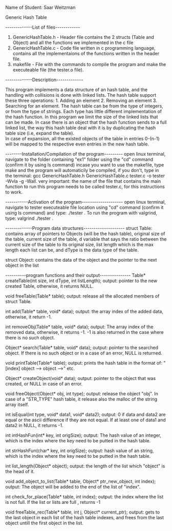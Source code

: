 Name of Student: Saar Weitzman

Generic Hash Table

-------------List of files------------

1. GenericHashTable.h - Header file contains the 2 structs (Table and Object) and all the functions we implemented in the c file
2. GenericHashTable.c - Code file written in c programming language, contains all the implementaions of the functions written in the header file.
3. makefile - File with the commands to compile the program and make the executeable file (the tester.o file).



-------------Description-------------

This program implements a data structure of an hash table, and the handling with collisions is done with linked lists.
The hash table support these three operations: 1. Adding an element 2. Removing an element 3. Searching for an element.
The hash table can be from the type of integers, or from the type of strings. Each type has little different implementation of the hash function.
In this program we limit the size of the linked lists that can be made. In case there is an object that the hash function sends to a full linked
list, the way this hash table deal with it is by duplicating the hash table size (i.e, expand the table).  
In case of expansion, all the existed objects of the table in entries 0-(n-1) will be mapped to the respective even entries in the new hash table.


--------Installation/Compilation of the program---------
open linux terminal, navigate to the folder containing "ex1" folder using the "cd" command (confirm it by using ls command)
incase you want to use the makefile, type make and the program will automaticily be compiled,
if you don't, type in the terminal:  gcc GenericHashTable.h GenericHashTable.c tester.c -o tester -Wvla -g -Wall.
very important: the name of the file that contains the main function to run this program needs to be called tester.c, for this instructions to work.


-----------Activation of the program--------------------
open linux terminal, navigate to tester executeable file location using "cd" command (confirm it using ls command) 
and type: ./tester . To run the program with valgrind, type: valgrind ./tester .


-------------Program data structures--------------------
struct Table: contains array of pointers to Objects (will be the hash table), original size of the table, current size of the table, d variable that says
the ratio between the current size of the table to its original size, list length which is the max length each list can be, and dType is the data type of the table.

struct Object: contains the data of the object and the pointer to the next object in the list 


----------program functions and their output---------------
Table* createTable(int size, int dType, int listLength);
output: pointer to the new created Table, otherwise, it returns NULL.

void freeTable(Table* table);
output: release all the allocated members of struct Table.

int add(Table* table, void* data);
output: the array index of the added data, otherwise, it return -1.

int removeObj(Table* table, void* data);
output: The array index of the removed data, otherwise, it returns -1. -1 is also returned in the case where there is no such object.

Object* search(Table* table, void* data);
output: pointer to the searched object. If there is no such object or in a case of an error, NULL is returned.

void printTable(Table* table);
output: prints the hash table in the format of: "[index]	object	-->	object	-->" etc.

Object* createObject(void* data);
output: pointer to the object that was created, or NULL in case of an error.

void freeObject(Object* obj, int type);
output: release the object "obj". In case of a "STR_TYPE" hash table, it release also the malloc of the string array itself.

int isEqual(int type, void* data1, void* data2);
output: 0 if data and data2 are equal or the ascii difference if they are not equal. If at least one of data1 and data2 in NULL, it returns -1.

int intHashFun(int* key, int origSize);
output: The hash value of an integer, which is the index where the key need to be putted in the hash table.

int strHashFun(char* key, int origSize);
output: hash value of an string, which is the index where the key need to be putted in the hash table.

int list_length(Object* object);
output: the length of the list which "object" is the head of it.

void add_object_to_list(Table* table, Object* ptr_new_object, int index);
output: The object will be added to the end of the list of "index".

int check_for_place(Table* table, int index);
output: the index where the list is not full. If the list or lists are full , returns -1

void freeTable_rec(Table* table, int j, Object* current_ptr);
output: gets to the last object in each list of the hash table indexes, and frees from the last object untill the first object in the list.
